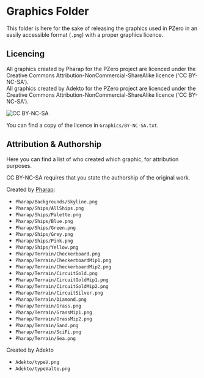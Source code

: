 # Graphics Folder

This folder is here for the sake of releasing the graphics used in PZero in an easily accessible format (`.png`) with a proper graphics licence.  

## Licencing

All graphics created by Pharap for the PZero project are licenced under the Creative Commons Attribution-NonCommercial-ShareAlike licence ('CC BY-NC-SA').  
All graphics created by Adekto for the PZero project are licenced under the Creative Commons Attribution-NonCommercial-ShareAlike licence ('CC BY-NC-SA').

![CC BY-NC-SA](https://mirrors.creativecommons.org/presskit/buttons/88x31/png/by-nc-sa.png)

You can find a copy of the licence in `Graphics/BY-NC-SA.txt`.  

## Attribution & Authorship

Here you can find a list of who created which graphic, for attribution purposes.  

CC BY-NC-SA requires that you state the authorship of the original work.  

Created by [Pharap](https://github.com/Pharap):  

* `Pharap/Backgrounds/Skyline.png`
* `Pharap/Ships/AllShips.png`
* `Pharap/Ships/Palette.png`
* `Pharap/Ships/Blue.png`
* `Pharap/Ships/Green.png`
* `Pharap/Ships/Grey.png`
* `Pharap/Ships/Pink.png`
* `Pharap/Ships/Yellow.png`
* `Pharap/Terrain/Checkerboard.png`
* `Pharap/Terrain/CheckerboardMip1.png`
* `Pharap/Terrain/CheckerboardMip2.png`
* `Pharap/Terrain/CircuitGold.png`
* `Pharap/Terrain/CircuitGoldMip1.png`
* `Pharap/Terrain/CircuitGoldMip2.png`
* `Pharap/Terrain/CircuitSilver.png`
* `Pharap/Terrain/Diamond.png`
* `Pharap/Terrain/Grass.png`
* `Pharap/Terrain/GrassMip1.png`
* `Pharap/Terrain/GrassMip2.png`
* `Pharap/Terrain/Sand.png`
* `Pharap/Terrain/SciFi.png`
* `Pharap/Terrain/Sea.png`

Created by Adekto

* `Adekto/typeV.png`
* `Adekto/typeValte.png`
